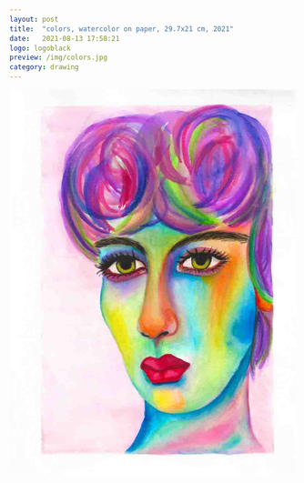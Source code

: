 ```yaml
---
layout: post
title:  "colors, watercolor on paper, 29.7x21 cm, 2021"
date:   2021-08-13 17:58:21
logo: logoblack
preview: /img/colors.jpg
category: drawing
---
```


![colors](/img/colors.jpg) 


